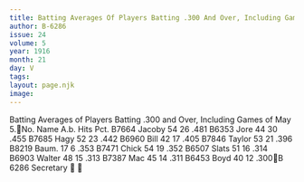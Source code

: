 ```yaml
---
title: Batting Averages Of Players Batting .300 And Over, Including Games Of May 5
author: B-6286
issue: 24
volume: 5
year: 1916
month: 21
day: V
tags:
layout: page.njk
image:
---
```

Batting Averages of Players Batting .300 and Over, Including Games of May 5.No. Name A.b. Hits Pct. B7664 Jacoby 54 26 .481 B6353 Jore 44 30 .455 B7685 Hagy 52 23 .442 B6960 Bill 42 17 .405 B7846 Taylor 53 21 .396 B8219 Baum. 17 6 .353 B7471 Chick 54 19 .352 B6507 Slats 51 16 .314 B6903 Walter 48 15 .313 B7387 Mac 45 14 .311 B6453 Boyd 40 12 .300B 6286 Secretary  
